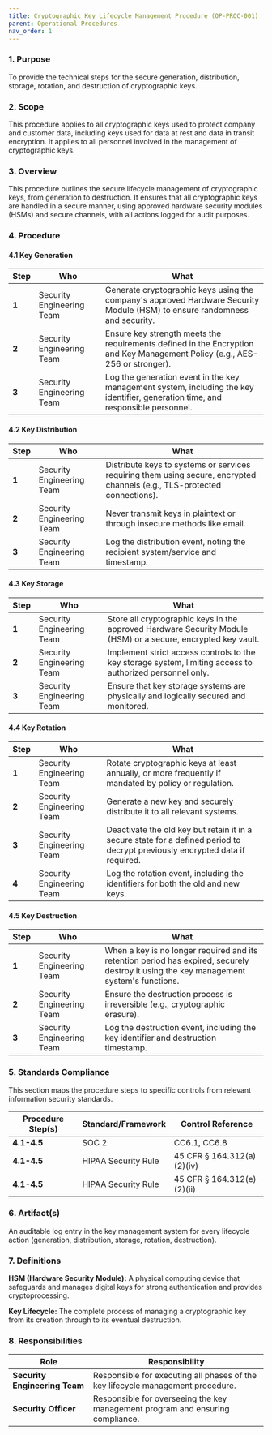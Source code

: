 ```yaml
---
title: Cryptographic Key Lifecycle Management Procedure (OP-PROC-001)
parent: Operational Procedures
nav_order: 1
---
```

### 1. Purpose

To provide the technical steps for the secure generation, distribution, storage, rotation, and destruction of cryptographic keys.

### 2. Scope

This procedure applies to all cryptographic keys used to protect company and customer data, including keys used for data at rest and data in transit encryption. It applies to all personnel involved in the management of cryptographic keys.

### 3. Overview

This procedure outlines the secure lifecycle management of cryptographic keys, from generation to destruction. It ensures that all cryptographic keys are handled in a secure manner, using approved hardware security modules (HSMs) and secure channels, with all actions logged for audit purposes.

### 4. Procedure

#### 4.1 Key Generation

| **Step** | **Who**                      | **What**                                                                                                                              |
| -------- | ---------------------------- | ------------------------------------------------------------------------------------------------------------------------------------- |
| **1**    | Security Engineering Team    | Generate cryptographic keys using the company's approved Hardware Security Module (HSM) to ensure randomness and security.            |
| **2**    | Security Engineering Team    | Ensure key strength meets the requirements defined in the Encryption and Key Management Policy (e.g., AES-256 or stronger).           |
| **3**    | Security Engineering Team    | Log the generation event in the key management system, including the key identifier, generation time, and responsible personnel.      |

#### 4.2 Key Distribution

| **Step** | **Who**                      | **What**                                                                                                                              |
| -------- | ---------------------------- | ------------------------------------------------------------------------------------------------------------------------------------- |
| **1**    | Security Engineering Team    | Distribute keys to systems or services requiring them using secure, encrypted channels (e.g., TLS-protected connections).             |
| **2**    | Security Engineering Team    | Never transmit keys in plaintext or through insecure methods like email.                                                              |
| **3**    | Security Engineering Team    | Log the distribution event, noting the recipient system/service and timestamp.                                                        |

#### 4.3 Key Storage

| **Step** | **Who**                      | **What**                                                                                                                              |
| -------- | ---------------------------- | ------------------------------------------------------------------------------------------------------------------------------------- |
| **1**    | Security Engineering Team    | Store all cryptographic keys in the approved Hardware Security Module (HSM) or a secure, encrypted key vault.                           |
| **2**    | Security Engineering Team    | Implement strict access controls to the key storage system, limiting access to authorized personnel only.                               |
| **3**    | Security Engineering Team    | Ensure that key storage systems are physically and logically secured and monitored.                                                   |

#### 4.4 Key Rotation

| **Step** | **Who**                      | **What**                                                                                                                              |
| -------- | ---------------------------- | ------------------------------------------------------------------------------------------------------------------------------------- |
| **1**    | Security Engineering Team    | Rotate cryptographic keys at least annually, or more frequently if mandated by policy or regulation.                                  |
| **2**    | Security Engineering Team    | Generate a new key and securely distribute it to all relevant systems.                                                                |
| **3**    | Security Engineering Team    | Deactivate the old key but retain it in a secure state for a defined period to decrypt previously encrypted data if required.             |
| **4**    | Security Engineering Team    | Log the rotation event, including the identifiers for both the old and new keys.                                                      |

#### 4.5 Key Destruction

| **Step** | **Who**                      | **What**                                                                                                                              |
| -------- | ---------------------------- | ------------------------------------------------------------------------------------------------------------------------------------- |
| **1**    | Security Engineering Team    | When a key is no longer required and its retention period has expired, securely destroy it using the key management system's functions. |
| **2**    | Security Engineering Team    | Ensure the destruction process is irreversible (e.g., cryptographic erasure).                                                         |
| **3**    | Security Engineering Team    | Log the destruction event, including the key identifier and destruction timestamp.                                                    |

### 5. Standards Compliance

This section maps the procedure steps to specific controls from relevant information security standards.

| **Procedure Step(s)** | **Standard/Framework**     | **Control Reference**        |
| --------------------- | -------------------------- | ---------------------------- |
| **4.1-4.5**           | SOC 2                      | CC6.1, CC6.8                 |
| **4.1-4.5**           | HIPAA Security Rule        | 45 CFR § 164.312(a)(2)(iv)   |
| **4.1-4.5**           | HIPAA Security Rule        | 45 CFR § 164.312(e)(2)(ii)   |

### 6. Artifact(s)

An auditable log entry in the key management system for every lifecycle action (generation, distribution, storage, rotation, destruction).

### 7. Definitions

**HSM (Hardware Security Module):** A physical computing device that safeguards and manages digital keys for strong authentication and provides cryptoprocessing.

**Key Lifecycle:** The complete process of managing a cryptographic key from its creation through to its eventual destruction.

### 8. Responsibilities

| **Role**                  | **Responsibility**                                                              |
| ------------------------- | ------------------------------------------------------------------------------- |
| **Security Engineering Team** | Responsible for executing all phases of the key lifecycle management procedure. |
| **Security Officer**      | Responsible for overseeing the key management program and ensuring compliance.  |
